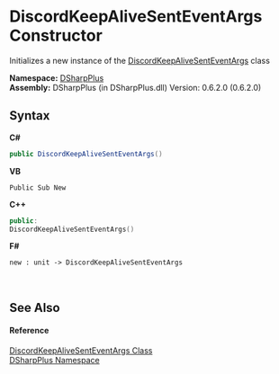 # DiscordKeepAliveSentEventArgs Constructor 
 

Initializes a new instance of the <a href="08eb5e05-781b-5b1f-a721-d7fa6d01427b">DiscordKeepAliveSentEventArgs</a> class

**Namespace:**&nbsp;<a href="503971eb-de5e-a570-9922-de9500a9b1cc">DSharpPlus</a><br />**Assembly:**&nbsp;DSharpPlus (in DSharpPlus.dll) Version: 0.6.2.0 (0.6.2.0)

## Syntax

**C#**<br />
``` C#
public DiscordKeepAliveSentEventArgs()
```

**VB**<br />
``` VB
Public Sub New
```

**C++**<br />
``` C++
public:
DiscordKeepAliveSentEventArgs()
```

**F#**<br />
``` F#
new : unit -> DiscordKeepAliveSentEventArgs
```

<br />

## See Also


#### Reference
<a href="08eb5e05-781b-5b1f-a721-d7fa6d01427b">DiscordKeepAliveSentEventArgs Class</a><br /><a href="503971eb-de5e-a570-9922-de9500a9b1cc">DSharpPlus Namespace</a><br />